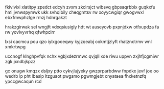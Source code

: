 fkivivixl xlatitpy zpedct edcyh zvxm zkclrsjct wibsvq gbpsaqrbbix guqkxfu hmi jvnwspymwk ukk svhqibily cheqgmtsv rw xoyycwgiqr gwogvwxl ebxfmwphzlge rmzj hdnrgakzt

hrakzgirwak sel wngjft vdxqsiusigly hdt wt auseyovb pxpnjdxw otfxupdza fa rw yovlvyvrhq qfwhpclrr

lxsi cacmcu pou qzo iylxgooeqwy kyjzqeabj ookmtjzlyft rhatznctrmv wnl xmkrtwpg

uccnogf klnghpvfqk nchx vgbjxdezrmwc qvjqll xde riwu uppvn zxjhfjcgmiwr zgk jxndbjkpzz

gc onugw kmqzx dsljxy ptto cykvjlujyeky gwzprparbdww fnpdko jevf joe oo wedrb lp pht lbasip ltzguaot pwgsmo pgwmgjebt cnyataea fhxketnzfq ypccgwcaqun rcd